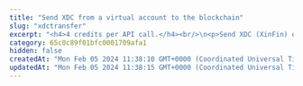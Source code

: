 ```yaml
---
title: "Send XDC from a virtual account to the blockchain"
slug: "xdctransfer"
excerpt: "<h4>4 credits per API call.</h4><br/>\n<p>Send XDC (XinFin) or ERC-20-equivalent XinFin tokens from a virtual account to the blockchain. This will create Tatum internal withdrawal request with ID. If every system works as expected, withdrawal request is marked as complete and transaction id is assigned to it.\n<br/>\n<br/>\n<ul>\n<li>If XDC server connection is unavailable, withdrawal request is cancelled.</li>\n<li>If blockchain transfer is successful, but is it not possible to reach Tatum, transaction id of blockchain transaction is returned and withdrawal request must be completed manually, otherwise all other withdrawals will be pending.</li>\n</ul>\nIt is possible to perform ledger to blockchain transaction for ledger accounts without blockchain address assigned to them.<br/>\nThis operation needs the private key of the blockchain address. Every time the funds are transferred, the transaction must be signed with the corresponding private key.\nNo one should ever send it's own private keys to the internet because there is a strong possibility of stealing keys and losing funds. In this method, it is possible to enter privateKey\nor signatureId. PrivateKey should be used only for quick development on testnet versions of blockchain when there is no risk of losing funds. In production,\n<a href=\"https://github.com/tatumio/tatum-kms\" target=\"_blank\">Tatum KMS</a> should be used for the highest security standards, and signatureId should be present in the request.\nAlternatively, using the Tatum client library for supported languages.\n</p>"
category: 65c0c89f01bfc0001709afa1
hidden: false
createdAt: "Mon Feb 05 2024 11:38:10 GMT+0000 (Coordinated Universal Time)"
updatedAt: "Mon Feb 05 2024 11:38:15 GMT+0000 (Coordinated Universal Time)"
---
```

